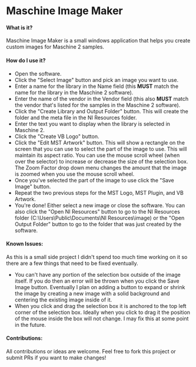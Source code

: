 # Maschine Image Maker

#### What is it?
Maschine Image Maker is a small windows application that helps you create custom images for Maschine 2 samples.

#### How do I use it?
- Open the software.
- Click the "Select Image" button and pick an image you want to use.
- Enter a name for the library in the Name field (this **MUST** match the name for the library in the Maschine 2 software).
- Enter the name of the vendor in the Vendor field (this also **MUST** match the vendor that's listed for the samples in the Maschine 2 software).
- Click the "Create Library and Output Folder" button. This will create the folder and the meta file in the NI Resources folder.
- Enter the text you want to display when the library is selected in Maschine 2.
- Click the "Create VB Logo" button.
- Click the "Edit MST Artwork" button. This will show a rectangle on the screen that you can use to select the part of the image to use. This will maintain its aspect ratio. You can use the mouse scroll wheel (when over the selector) to increase or decrease the size of the selection box. The Zoom Factor drop down menu changes the amount that the image is zoomed when you use the mouse scroll wheel.
- Once you've selected the part of the image to use click the "Save Image" button.
- Repeat the two previous steps for the MST Logo, MST Plugin, and VB Artwork.
- You're done! Either select a new image or close the software. You can also click the "Open NI Resources" button to go to the NI Resources folder (C:\Users\Public\Documents\NI Resources\image) or the "Open Output Folder" button to go to the folder that was just created by the software.

#### Known Issues:
As this is a small side project I didn't spend too much time working on it so there are a few things that need to be fixed eventually.
- You can't have any portion of the selection box outside of the image itself. If you do then an error will be thrown when you click the Save Image button. Eventually I plan on adding a button to expand or shrink the image by creating a new image with a solid background and centering the existing image inside of it.
- When you click and drag the selection box it is anchored to the top left corner of the selection box. Ideally when you click to drag it the position of the mouse inside the box will not change. I may fix this at some point in the future.

#### Contributions:
All contributions or ideas are welcome. Feel free to fork this project or submit PRs if you want to make changes!